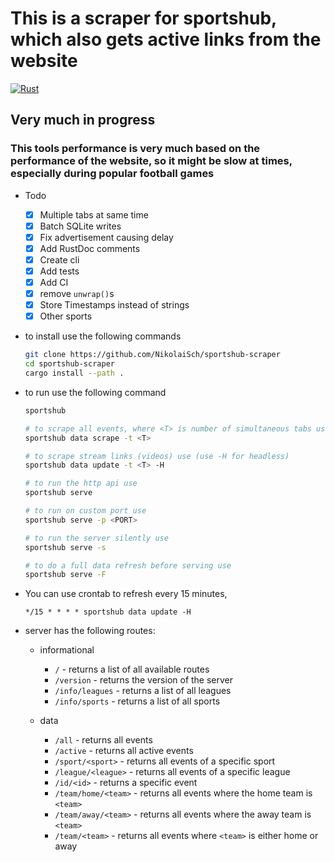 # This is a scraper for sportshub, which also gets active links from the website

[![Rust](https://github.com/NikolaiSch/sportshub-scraper/actions/workflows/rust.yml/badge.svg?branch=main)](https://github.com/NikolaiSch/sportshub-scraper/actions/workflows/rust.yml)

## Very much in progress

### This tools performance is very much based on the performance of the website, so it might be slow at times, especially during popular football games

- Todo

  - [x] Multiple tabs at same time
  - [x] Batch SQLite writes
  - [x] Fix advertisement causing delay
  - [x] Add RustDoc comments
  - [x] Create cli
  - [x] Add tests
  - [x] Add CI
  - [x] remove `unwrap()`s
  - [x] Store Timestamps instead of strings
  - [x] Other sports

- to install use the following commands

  ```bash
  git clone https://github.com/NikolaiSch/sportshub-scraper
  cd sportshub-scraper
  cargo install --path .
  ```

- to run use the following command

  ```bash
  sportshub

  # to scrape all events, where <T> is number of simultaneous tabs use (defaults to 10)
  sportshub data scrape -t <T>

  # to scrape stream links (videos) use (use -H for headless)
  sportshub data update -t <T> -H

  # to run the http api use
  sportshub serve

  # to run on custom port use
  sportshub serve -p <PORT>

  # to run the server silently use
  sportshub serve -s

  # to do a full data refresh before serving use
  sportshub serve -F

  ```

- You can use crontab to refresh every 15 minutes,

  ```cron
  */15 * * * * sportshub data update -H
  ```

- server has the following routes:

  - informational

    - `/` - returns a list of all available routes
    - `/version` - returns the version of the server
    - `/info/leagues` - returns a list of all leagues
    - `/info/sports` - returns a list of all sports

  - data
    - `/all` - returns all events
    - `/active` - returns all active events
    - `/sport/<sport>` - returns all events of a specific sport
    - `/league/<league>` - returns all events of a specific league
    - `/id/<id>` - returns a specific event
    - `/team/home/<team>` - returns all events where the home team is `<team>`
    - `/team/away/<team>` - returns all events where the away team is `<team>`
    - `/team/<team>` - returns all events where `<team>` is either home or away

